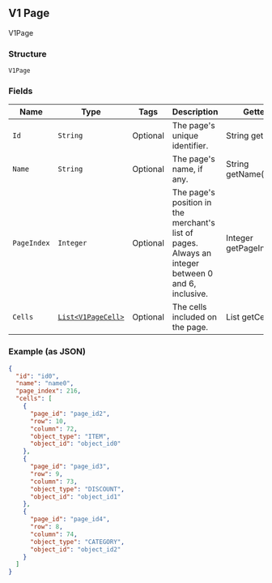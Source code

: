 ## V1 Page

V1Page

### Structure

`V1Page`

### Fields

| Name | Type | Tags | Description | Getter |
|  --- | --- | --- | --- | --- |
| `Id` | `String` | Optional | The page's unique identifier. | String getId() |
| `Name` | `String` | Optional | The page's name, if any. | String getName() |
| `PageIndex` | `Integer` | Optional | The page's position in the merchant's list of pages. Always an integer between 0 and 6, inclusive. | Integer getPageIndex() |
| `Cells` | [`List<V1PageCell>`](/doc/models/v1-page-cell.md) | Optional | The cells included on the page. | List<V1PageCell> getCells() |

### Example (as JSON)

```json
{
  "id": "id0",
  "name": "name0",
  "page_index": 216,
  "cells": [
    {
      "page_id": "page_id2",
      "row": 10,
      "column": 72,
      "object_type": "ITEM",
      "object_id": "object_id0"
    },
    {
      "page_id": "page_id3",
      "row": 9,
      "column": 73,
      "object_type": "DISCOUNT",
      "object_id": "object_id1"
    },
    {
      "page_id": "page_id4",
      "row": 8,
      "column": 74,
      "object_type": "CATEGORY",
      "object_id": "object_id2"
    }
  ]
}
```

